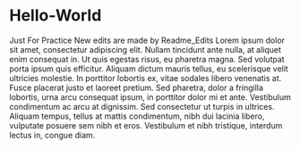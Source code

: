 # Hello-World
Just For Practice
New edits are made by Readme_Edits
Lorem ipsum dolor sit amet, consectetur adipiscing elit. Nullam tincidunt ante nulla, at aliquet enim consequat in. Ut quis egestas risus, eu pharetra magna. Sed volutpat porta ipsum quis efficitur. Aliquam dictum mauris tellus, eu scelerisque velit ultricies molestie. In porttitor lobortis ex, vitae sodales libero venenatis at. Fusce placerat justo et laoreet pretium. Sed pharetra, dolor a fringilla lobortis, urna arcu consequat ipsum, in porttitor dolor mi et ante. Vestibulum condimentum ac arcu at dignissim. Sed consectetur ut turpis in ultrices. Aliquam tempus, tellus at mattis condimentum, nibh dui lacinia libero, vulputate posuere sem nibh et eros. Vestibulum et nibh tristique, interdum lectus in, congue diam.
